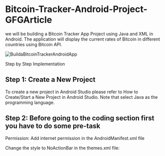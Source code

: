 # Bitcoin-Tracker-Android-Project-GFGArticle
we will be building a Bitcoin Tracker App Project using Java and XML in Android. The application will display the current rates of Bitcoin in different countries using Bitcoin API. 

![BuildaBitcoinTrackerAndroidApp](https://user-images.githubusercontent.com/93249038/219827844-f6ace5f3-70af-4c7e-bacd-188d74c3a020.gif)

 
Step by Step Implementation
## Step 1: Create a New Project

To create a new project in Android Studio please refer to How to Create/Start a New Project in Android Studio. Note that select Java as the programming language.


## Step 2: Before going to the coding section first you have to do some pre-task

Permission: Add internet permission in the AndroidManifest.xml file

<uses-permission android:name=”android.permission.INTERNET”/>

Change the style to NoActionBar in the themes.xml file: 

<style name=”AppTheme” parent=”Theme.AppCompat.NoActionBar”>

Get the API key: You need to create a free account on Coinlayer and get an API key for this project.

Add dependency: 

We need to add this dependency in the app gradle file to make HTTP requests

implementation ‘com.loopj.android:android-async-http:1.4.9’


Add Currency list in string.xml:

We need to add the list of all currencies in the strings.xml. From here we will display it in the activity to the users. Add the below code in the strings.xml file.

<resources>
    <string name="app_name">Am I Rich?</string>
    <string name="label_default_text">304.74</string>
    <string name="label_error_text">Error</string>
    <string name="base">Base Currency</string>
    <string name="imageview_desc">Bitcoin Logo</string>
  
    <string-array name="currency_array">
        <item>AUD</item>
        <item>BRL</item>
        <item>CAD</item>
        <item>CNY</item>
        <item>EUR</item>
        <item>GBP</item>
        <item>HKD</item>
        <item>JPY</item>
        <item>PLN</item>
        <item>RUB</item>
        <item>SEK</item>
        <item>USD</item>
        <item>ZAR</item>
    </string-array>
      
</resources>

## Step 3: Working with the activity_main.xml file

The XML codes are used to build the structure of the activity as well as its styling part. It contains an ImageView at the very top of the activity to display the logo of the app. Then it contains a TextView to display the bitcoin rate in the center of the activity. At last, we have a Spinner at the bottom of the activity to display the list of currencies from which the user can choose. This is a single activity application. Below is the code for the activity_main.xml file.

<?xml version="1.0" encoding="utf-8"?>
<RelativeLayout 
    xmlns:android="http://schemas.android.com/apk/res/android"
    xmlns:tools="http://schemas.android.com/tools"
    android:layout_width="match_parent"
    android:layout_height="match_parent"
    android:background="@color/bkgndColour"
    android:paddingLeft="@dimen/activity_horizontal_margin"
    android:paddingTop="@dimen/activity_vertical_margin"
    android:paddingRight="@dimen/activity_horizontal_margin"
    android:paddingBottom="@dimen/activity_vertical_margin"
    tools:context="com.example.bitcointracker.MainActivity">
  
    <TextView
        android:id="@+id/priceLabel"
        android:layout_width="wrap_content"
        android:layout_height="wrap_content"
        android:layout_centerHorizontal="true"
        android:layout_centerVertical="true"
        android:text="@string/label_default_text"
        android:textColor="@color/fontColour"
        android:textSize="45sp"
        android:textStyle="bold" />
  
    <ImageView
        android:id="@+id/logoImage"
        android:layout_width="wrap_content"
        android:layout_height="wrap_content"
        android:layout_alignParentTop="true"
        android:layout_centerHorizontal="true"
        android:contentDescription="@string/imageview_desc"
        android:src="@drawable/bitcoin_image" />
  
    <LinearLayout
        android:layout_width="match_parent"
        android:layout_height="match_parent"
        android:layout_below="@+id/priceLabel"
        android:gravity="center_vertical|center_horizontal"
        android:orientation="horizontal">
  
        <TextView
            android:id="@+id/textView"
            android:layout_width="wrap_content"
            android:layout_height="wrap_content"
            android:layout_gravity="center_vertical"
            android:layout_marginLeft="10dp"
            android:layout_marginRight="10dp"
            android:text="@string/base"
            android:textAppearance="?android:attr/textAppearanceLarge"
            android:textSize="30sp"
            android:textStyle="bold" />
  
        <Spinner
            android:id="@+id/currency_spinner"
            android:layout_width="wrap_content"
            android:layout_height="wrap_content"
            android:dropDownSelector="@color/fontColour"
            android:gravity="center_horizontal"
            android:spinnerMode="dropdown" />
          
    </LinearLayout>
  
</RelativeLayout>

## Step 4: Create new layout resource files

For the spinner to display the list we also need to create a spinner item’s XML layout as well as its item’s layout for the adapter. Add the below codes in app> res > layout > spinner_dropdown_item.xml.

<?xml version="1.0" encoding="utf-8"?>
<CheckedTextView 
    xmlns:android="http://schemas.android.com/apk/res/android"
    android:id="@android:id/text1"
    style="?android:attr/spinnerDropDownItemStyle"
    android:layout_width="match_parent"
    android:layout_height="?android:attr/listPreferredItemHeight"
    android:background="@drawable/color_selector"
    android:ellipsize="marquee"
    android:paddingLeft="10dp"
    android:paddingRight="10dp"
    android:singleLine="true"
    android:text="@string/label_error_text"
    android:textColor="@color/black"
    android:textSize="30sp" />
spinner_item.xml file:

<?xml version="1.0" encoding="utf-8"?>
<TextView 
    xmlns:android="http://schemas.android.com/apk/res/android"
    android:layout_width="match_parent"
    android:layout_height="wrap_content"
    android:gravity="start"
    android:padding="10dip"
    android:text="@string/label_error_text"
    android:textColor="@color/black"
    android:textSize="30sp"
    android:textStyle="bold" />

## Step 5: Working with the MainActivity.java file

In the java file, we will create a function that will make HTTP requests from the URL. The URL will be consisting of the API key the base URL and the target currency code. First, we will create an adapter for the list of all the currencies and set it to the Spinner view in the main activity. Then we will call the function onItemSelectedListener and get the selected currency code. We will add this code to the URL along with its other parts. Then we will call the function that makes HTTP requests to get a JSON. We will parse the JSON object to get the required rate of the bitcoin of the selected currency. Below is the code for the MainActivity.java file. Comments are added inside the code to understand the code in more detail.

import android.os.Bundle;
import android.util.Log;
import android.view.View;
import android.widget.AdapterView;
import android.widget.AdapterView.OnItemSelectedListener;
import android.widget.ArrayAdapter;
import android.widget.Spinner;
import android.widget.TextView;
  
import androidx.appcompat.app.AppCompatActivity;
  
import com.loopj.android.http.AsyncHttpClient;
import com.loopj.android.http.JsonHttpResponseHandler;
  
import org.json.JSONException;
import org.json.JSONObject;
  
import java.io.IOException;
  
import cz.msebera.android.httpclient.Header;
  
public class MainActivity extends AppCompatActivity {
  
    // Constants:
    // TODO: Create the base URL
    private final String BASE_URL = "http://api.coinlayer.com/live?access_key=";
  
    // Member Variables:
    TextView mPriceTextView;
  
    @Override
    protected void onCreate(Bundle savedInstanceState) {
        super.onCreate(savedInstanceState);
        setContentView(R.layout.activity_main);
  
        mPriceTextView = (TextView) findViewById(R.id.priceLabel);
        Spinner spinner = (Spinner) findViewById(R.id.currency_spinner);
  
        // Create an ArrayAdapter using the String array and a spinner layout
        final ArrayAdapter<CharSequence> adapter = ArrayAdapter.createFromResource(this,
                R.array.currency_array, R.layout.spinner_item);
  
        // Specify the layout to use when the list of choices appears
        adapter.setDropDownViewResource(R.layout.spinner_dropdown_item);
  
        // Apply the adapter to the spinner
        spinner.setAdapter(adapter);
  
        // TODO: Set an OnItemSelected listener on the spinner
        spinner.setOnItemSelectedListener(new OnItemSelectedListener() {
            @Override
            public void onItemSelected(AdapterView<?> adapterView, View view, int i, long l) {
                String publicKey = "cd9ebbd0c5c20340b9d638e409f41fb1";
                String finalUrl = BASE_URL + publicKey + "&TARGET=" + adapterView.getItemAtPosition(i) + "&symbols=BTC";
                Log.d("Clima", "Request fail! Status code: " + finalUrl);
                try {
                    letsDoSomeNetworking(finalUrl);
                } catch (IOException e) {
                    e.printStackTrace();
                } catch (JSONException e) {
                    e.printStackTrace();
                }
            }
  
            @Override
            public void onNothingSelected(AdapterView<?> adapterView) {
            }
        });
    }
  
    // TODO: complete the letsDoSomeNetworking() method
    private void letsDoSomeNetworking(String url) throws IOException, JSONException {
        AsyncHttpClient client = new AsyncHttpClient();
        client.get(url, new JsonHttpResponseHandler() {
  
            @Override
            public void onSuccess(int statusCode, Header[] headers, JSONObject response) {
                // called when response HTTP status is "200 OK"
                Log.d("Clima", "JSON: " + response.toString());
                try {
                    JSONObject price = response.getJSONObject("rates");
                    String object = price.getString("BTC");
                    mPriceTextView.setText(object);
                } catch (JSONException E) {
                    E.printStackTrace();
                }
            }
  
            @Override
            public void onFailure(int statusCode, Header[] headers, Throwable e, JSONObject response) {
                // called when response HTTP status is "4XX" (eg. 401, 403, 404)
                Log.d("Clima", "Request fail! Status code: " + statusCode);
                Log.d("Clima", "Fail response: " + response);
                Log.e("ERROR", e.toString());
            }
        });
    }
}
Came across this Article on Geeks for geeks and  I really enjoyed implementing it !!
